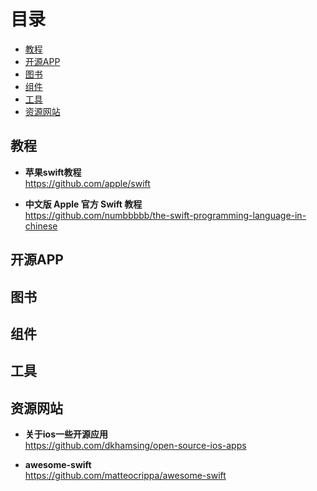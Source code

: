 # 目录
* [教程](#教程)
* [开源APP](#开源app)
* [图书](#图书)
* [组件](#组件)
* [工具](#工具)
* [资源网站](#资源网站)

## 教程

* **苹果swift教程**<br>
https://github.com/apple/swift

* **中文版 Apple 官方 Swift 教程**<br>
https://github.com/numbbbbb/the-swift-programming-language-in-chinese

## 开源APP

## 图书

## 组件

## 工具

## 资源网站

* **关于ios一些开源应用**<br>
https://github.com/dkhamsing/open-source-ios-apps

* **awesome-swift**<br>
https://github.com/matteocrippa/awesome-swift
